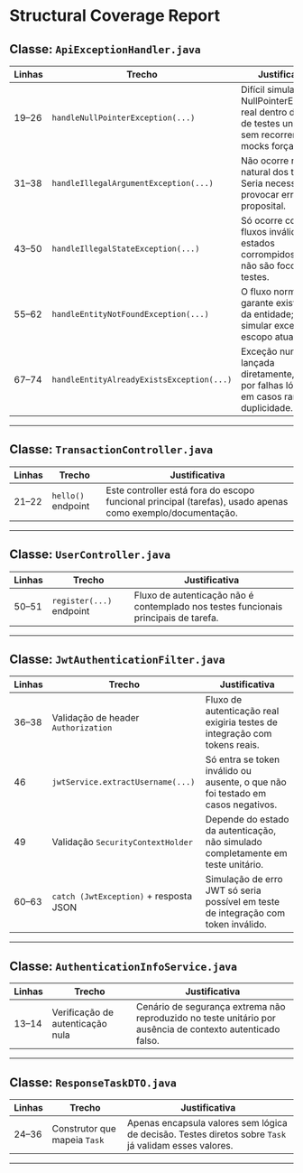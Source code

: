 # Structural Coverage Report

## Classe: `ApiExceptionHandler.java`

| Linhas | Trecho                                 | Justificativa |
|--------|----------------------------------------|---------------|
| 19–26  | `handleNullPointerException(...)`      | Difícil simular uma NullPointerException real dentro do fluxo de testes unitários sem recorrer a mocks forçados. |
| 31–38  | `handleIllegalArgumentException(...)`  | Não ocorre no fluxo natural dos testes. Seria necessário provocar erro proposital. |
| 43–50  | `handleIllegalStateException(...)`     | Só ocorre com fluxos inválidos ou estados corrompidos, que não são foco nos testes. |
| 55–62  | `handleEntityNotFoundException(...)`   | O fluxo normal garante existência da entidade; difícil simular exceção no escopo atual. |
| 67–74  | `handleEntityAlreadyExistsException(...)` | Exceção nunca é lançada diretamente, apenas por falhas lógicas em casos raros de duplicidade. |

---

## Classe: `TransactionController.java`

| Linhas | Trecho                                 | Justificativa |
|--------|----------------------------------------|---------------|
| 21–22  | `hello()` endpoint                     | Este controller está fora do escopo funcional principal (tarefas), usado apenas como exemplo/documentação. |

---

## Classe: `UserController.java`

| Linhas | Trecho                                 | Justificativa |
|--------|----------------------------------------|---------------|
| 50–51  | `register(...)` endpoint               | Fluxo de autenticação não é contemplado nos testes funcionais principais de tarefa. |

---

## Classe: `JwtAuthenticationFilter.java`

| Linhas | Trecho                                 | Justificativa |
|--------|----------------------------------------|---------------|
| 36–38  | Validação de header `Authorization`    | Fluxo de autenticação real exigiria testes de integração com tokens reais. |
| 46     | `jwtService.extractUsername(...)`      | Só entra se token inválido ou ausente, o que não foi testado em casos negativos. |
| 49     | Validação `SecurityContextHolder`      | Depende do estado da autenticação, não simulado completamente em teste unitário. |
| 60–63  | `catch (JwtException)` + resposta JSON | Simulação de erro JWT só seria possível em teste de integração com token inválido. |

---

## Classe: `AuthenticationInfoService.java`

| Linhas | Trecho                                 | Justificativa |
|--------|----------------------------------------|---------------|
| 13–14  | Verificação de autenticação nula       | Cenário de segurança extrema não reproduzido no teste unitário por ausência de contexto autenticado falso. |

---

## Classe: `ResponseTaskDTO.java`

| Linhas | Trecho                                 | Justificativa |
|--------|----------------------------------------|---------------|
| 24–36  | Construtor que mapeia `Task`           | Apenas encapsula valores sem lógica de decisão. Testes diretos sobre `Task` já validam esses valores. |

---
